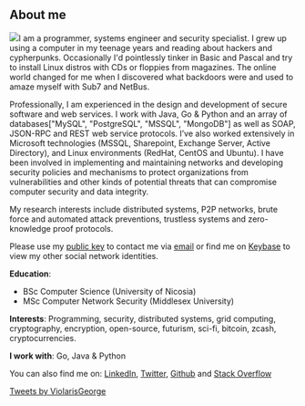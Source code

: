 ## About me

![]({{site.baseurl}}/233955.jpg)I am a programmer, systems engineer and security specialist. I grew up using a computer in my teenage years and reading about hackers and cypherpunks. Occasionally I'd pointlessly tinker in Basic and Pascal and try to install Linux distros with CDs or floppies from magazines. The online world changed for me when I discovered what backdoors were and used to amaze myself with Sub7 and NetBus.

Professionally, I am experienced in the design and development of secure software and web services. I work with Java, Go & Python and an array of databases["MySQL", "PostgreSQL", "MSSQL", "MongoDB"] as well as SOAP, JSON-RPC and REST web service protocols. I’ve also worked extensively in Microsoft technologies (MSSQL, Sharepoint, Exchange Server, Active Directory), and Linux environments (RedHat, CentOS and Ubuntu). I have been involved in implementing and maintaining networks and developing security policies and mechanisms to protect organizations from vulnerabilities and other kinds of potential threats that can compromise computer security and data integrity.

My research interests include distributed systems, P2P networks, brute force and automated attack preventions, trustless systems and zero-knowledge proof protocols.

Please use my [public key](https://keybase.io/violarisgeorge/pgp_keys.asc?fingerprint=5d7a2f741dfa44befb31ceca111a985e0e1d5e65) to contact me via [email](mailto:violarisgeorge@gmail.com) or find me on [Keybase](https://keybase.io/violarisgeorge) to view my other social network identities.

**Education**:  
- BSc Computer Science (University of Nicosia)
- MSc Computer Network Security (Middlesex University)

**Interests**:
Programming, security, distributed systems, grid computing, cryptography, encryption, open-source, futurism, sci-fi, bitcoin, zcash, cryptocurrencies.

**I work with**:
Go, Java & Python

You can also find me on: [LinkedIn](https://www.linkedin.com/in/georgeviolaris/ "George Violaris LinkedIn Profile"), [Twitter](https://twitter.com/violarisgeorge), [Github](https://github.com/violarisgeorge) and [Stack Overflow](https://stackoverflow.com/users/162432/george-violaris)

<a class="twitter-timeline" href="https://twitter.com/ViolarisGeorge?ref_src=twsrc%5Etfw">Tweets by ViolarisGeorge</a> <script async src="//platform.twitter.com/widgets.js" charset="utf-8"></script>
